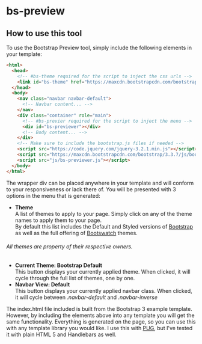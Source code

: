# bs-preview

## How to use this tool
To use the Bootstrap Preview tool, simply include the following elements in your template: 

```html
<html>
  <head>
    <!-- #bs-theme required for the script to inject the css urls -->
    <link id="bs-theme" href="https://maxcdn.bootstrapcdn.com/bootstrap/3.3.7/css/bootstrap.min.css" rel="stylesheet">
  </head>
  <body>
    <nav class="navbar navbar-default">
      <!-- Navbar content... -->
    </nav>
    <div class="container" role="main">
      <!-- #bs-previer required for the script to inject the menu -->
      <div id="bs-previewer"></div>
      <!-- Body content... -->
    </div>
    <!-- Make sure to include the bootstrap.js files if needed -->
    <script src="https://code.jquery.com/jquery-3.2.1.min.js"></script>
    <script src="https://maxcdn.bootstrapcdn.com/bootstrap/3.3.7/js/bootstrap.min.js"></script>
    <script src="js/bs-previewer.js"></script>
  </body>
</html>
```

The wrapper div can be placed anywhere in your template and will conform to your responsiveness or lack there of. You will be presented with 3 options in the menu that is generated:

* **Theme**  
 A list of themes to apply to your page. Simply click on any of the theme names to apply them to your page.  
 By default this list includes the Default and Styled versions of [Bootstrap](http://getbootstrap.com/) as well as the full offering of [Bootswatch](http://bootswatch.com/) themes.  
 ###### All themes are property of their respective owners.
* **Current Theme: Bootstrap Default**  
 This button displays your currently applied theme. When clicked, it will cycle through the full list of themes, one by one.
* **Navbar View: Default**  
 This button displays your currently applied navbar class. When clicked, it will cycle between _.navbar-default_ and _.navbar-inverse_

The index.html file included is built from the Bootstrap 3 example template. However, by including the elements above into any template you will get the same functionality. Everything is generated on the page, so you can use this with any template library you would like. I use this with [PUG](https://pugjs.org), but I've tested it with plain HTML 5 and Handlebars as well.
